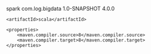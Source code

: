 <?xml version="1.0" encoding="UTF-8"?>

<project xmlns="http://maven.apache.org/POM/4.0.0"
         xmlns:xsi="http://www.w3.org/2001/XMLSchema-instance"
         xsi:schemaLocation="http://maven.apache.org/POM/4.0.0 http://maven.apache.org/xsd/maven-4.0.0.xsd">
    <parent>
        <artifactId>spark</artifactId>
        <groupId>com.log.bigdata</groupId>
        <version>1.0-SNAPSHOT</version>
    </parent>
    <modelVersion>4.0.0</modelVersion>

    <artifactId>scala</artifactId>
    
    <properties>
        <maven.compiler.source>8</maven.compiler.source>
        <maven.compiler.target>8</maven.compiler.target>
    </properties>

</project>